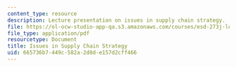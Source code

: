 ```yaml
---
content_type: resource
description: Lecture presentation on issues in supply chain strategy.
file: https://ol-ocw-studio-app-qa.s3.amazonaws.com/courses/esd-273j-logistics-and-supply-chain-management-fall-2009/665736b7449c582a2d8de157d2cff466_MITESD_273JF09_lec03.pdf
file_type: application/pdf
resourcetype: Document
title: Issues in Supply Chain Strategy
uid: 665736b7-449c-582a-2d8d-e157d2cff466
---
```

